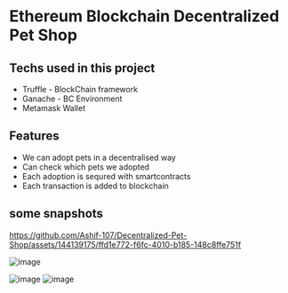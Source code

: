 # Ethereum Blockchain Decentralized Pet Shop

## Techs used in this project
<ul>
  <li>Truffle - BlockChain framework</li>
  <li>Ganache - BC Environment</li>
  <li>Metamask Wallet</li>
</ul>

## Features
<ul>
  <li>We can adopt pets in a decentralised way</li>
  <li>Can check which pets we adopted</li>
  <li>Each adoption is sequred with smartcontracts</li>
  <li>Each transaction is added to blockchain </li>
</ul>

## some snapshots

https://github.com/Ashif-107/Decentralized-Pet-Shop/assets/144139175/ffd1e772-f6fc-4010-b185-148c8ffe751f


![image](https://github.com/Ashif-107/Decentralized-Pet-Shop/assets/144139175/28f625df-11de-4481-a7e5-e189fccd2447)

![image](https://github.com/Ashif-107/Decentralized-Pet-Shop/assets/144139175/4248ca82-5cbf-4b42-a37f-41c3a1a28df1)
![image](https://github.com/Ashif-107/Decentralized-Pet-Shop/assets/144139175/114d6a3f-8c19-4d99-9876-3f6770a1b9b2)





